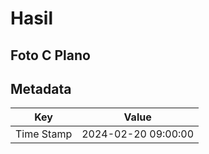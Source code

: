 # Hasil

## Foto C Plano


## Metadata

| Key        | Value               |
| ---------- | ------------------- |
| Time Stamp | 2024-02-20 09:00:00 |



